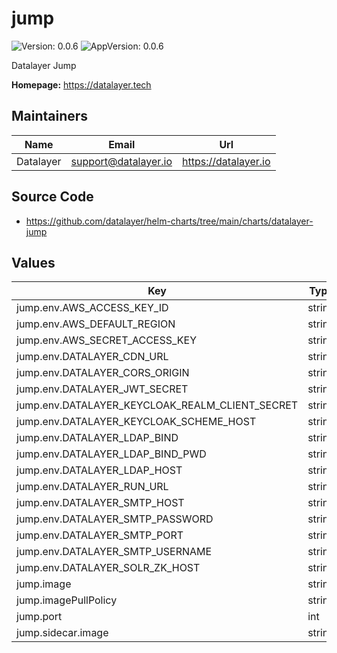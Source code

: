 # jump

![Version: 0.0.6](https://img.shields.io/badge/Version-0.0.6-informational?style=flat-square) ![AppVersion: 0.0.6](https://img.shields.io/badge/AppVersion-0.0.6-informational?style=flat-square)

Datalayer Jump

**Homepage:** <https://datalayer.tech>

## Maintainers

| Name | Email | Url |
| ---- | ------ | --- |
| Datalayer | <support@datalayer.io> | <https://datalayer.io> |

## Source Code

* <https://github.com/datalayer/helm-charts/tree/main/charts/datalayer-jump>

## Values

| Key | Type | Default | Description |
|-----|------|---------|-------------|
| jump.env.AWS_ACCESS_KEY_ID | string | `""` |  |
| jump.env.AWS_DEFAULT_REGION | string | `""` |  |
| jump.env.AWS_SECRET_ACCESS_KEY | string | `""` |  |
| jump.env.DATALAYER_CDN_URL | string | `""` |  |
| jump.env.DATALAYER_CORS_ORIGIN | string | `"*"` |  |
| jump.env.DATALAYER_JWT_SECRET | string | `""` |  |
| jump.env.DATALAYER_KEYCLOAK_REALM_CLIENT_SECRET | string | `""` |  |
| jump.env.DATALAYER_KEYCLOAK_SCHEME_HOST | string | `""` |  |
| jump.env.DATALAYER_LDAP_BIND | string | `""` |  |
| jump.env.DATALAYER_LDAP_BIND_PWD | string | `""` |  |
| jump.env.DATALAYER_LDAP_HOST | string | `""` |  |
| jump.env.DATALAYER_RUN_URL | string | `""` |  |
| jump.env.DATALAYER_SMTP_HOST | string | `""` |  |
| jump.env.DATALAYER_SMTP_PASSWORD | string | `""` |  |
| jump.env.DATALAYER_SMTP_PORT | string | `""` |  |
| jump.env.DATALAYER_SMTP_USERNAME | string | `""` |  |
| jump.env.DATALAYER_SOLR_ZK_HOST | string | `""` |  |
| jump.image | string | `"datalayer/jump:0.0.6"` |  |
| jump.imagePullPolicy | string | `"Always"` |  |
| jump.port | int | `2223` |  |
| jump.sidecar.image | string | `"datalayer/whoami:0.0.6"` |  |

